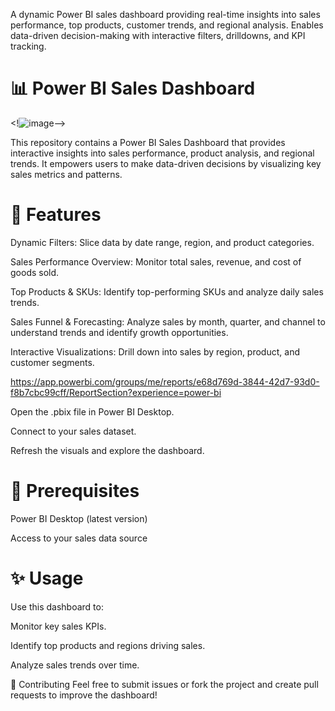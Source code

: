 A dynamic Power BI sales dashboard providing real-time insights into sales performance, top products, customer trends, and regional analysis. Enables data-driven decision-making with interactive filters, drilldowns, and KPI tracking.

# 📊 Power BI Sales Dashboard
<!![image](https://github.com/user-attachments/assets/97b88daf-0aa7-4f5c-b3ff-64e2cee3d1ad)-->

This repository contains a Power BI Sales Dashboard that provides interactive insights into sales performance, product analysis, and regional trends. It empowers users to make data-driven decisions by visualizing key sales metrics and patterns.

# 🚀 Features
Dynamic Filters: Slice data by date range, region, and product categories.

Sales Performance Overview: Monitor total sales, revenue, and cost of goods sold.

Top Products & SKUs: Identify top-performing SKUs and analyze daily sales trends.

Sales Funnel & Forecasting: Analyze sales by month, quarter, and channel to understand trends and identify growth opportunities.

Interactive Visualizations: Drill down into sales by region, product, and customer segments.

https://app.powerbi.com/groups/me/reports/e68d769d-3844-42d7-93d0-f8b7cbc99cff/ReportSection?experience=power-bi

Open the .pbix file in Power BI Desktop.

Connect to your sales dataset.

Refresh the visuals and explore the dashboard.

# 📌 Prerequisites
Power BI Desktop (latest version)

Access to your sales data source

# ✨ Usage
Use this dashboard to:

Monitor key sales KPIs.

Identify top products and regions driving sales.

Analyze sales trends over time.

🤝 Contributing
Feel free to submit issues or fork the project and create pull requests to improve the dashboard!
